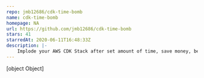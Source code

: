 ```yaml
---
repo: jmb12686/cdk-time-bomb
name: cdk-time-bomb
homepage: NA
url: https://github.com/jmb12686/cdk-time-bomb
stars: 41
starredAt: 2020-06-11T16:48:33Z
description: |-
    Implode your AWS CDK Stack after set amount of time, save money, be happy!
---
```


[object Object]
